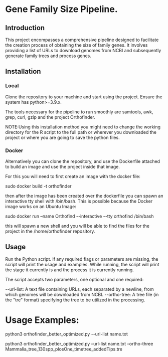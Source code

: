 # Gene Family Size Pipeline.
## Introduction
This project encompasses a comprehensive pipeline designed to facilitate the creation process of obtaining the size of family genes. It involves providing a list of URLs to download genomes from NCBI and subsequently generate family trees and process genes.
## Installation
### Local
Clone the repository to your machine and start using the project. Ensure the system has python>=3.9.x.

The tools necessary for the pipeline to run smoothly are samtools, awk, grep, curl, gzip and the project Orthofinder. 

NOTE:Using this installation method you might need to change the working directory for the R script to the full path or wherever you downloaded the project or where you are going to save the python files.
### Docker
Alternatively you can clone the repository, and use the Dockerfile attached to build an image and use the project inside that image.

For this you will need to first create an image with the docker file:

sudo docker build -t orthofinder

then after the image has been created over the dockerfile you can spawn an interactive tty shell with /bin/bash. This is possible  because the Docker image works on an Ubuntu Image:

sudo docker run –name Orthofind --interactive --tty orthofind /bin/bash

this will spawn a new shell and you will be able to find the files for the project in the /home/orthofinder repository.

## Usage
Run the Python script. If any required flags or parameters are missing, the script will print the usage and examples. While running, the script will print the stage it currently is and the process it is currently running.

The script accepts two parameters, one optional and one required:

--url-list: A text file containing URLs, each separated by a newline, from which genomes will be downloaded from NCBI.
--ortho-tree: A tree file (in the "tre" format) specifying the tree to be utilized in the processing.

# Usage Examples:
python3 orthofinder_better_optimized.py --url-list name.txt 

python3 orthofinder_better_optimized.py –url-list name.txt –ortho-three Mammalia_tree_130spp_plosOne_timetree_addedTips.tre
